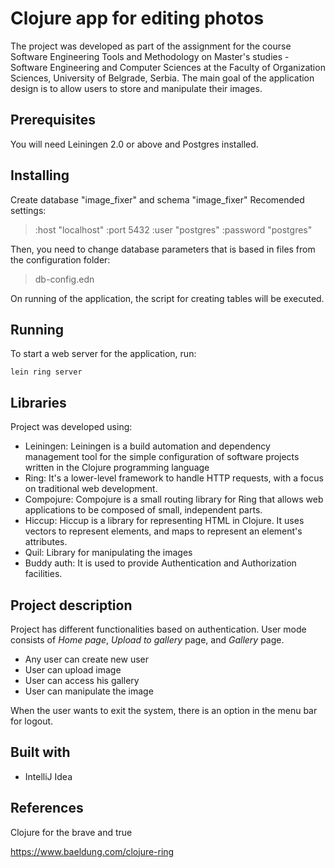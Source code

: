 # Clojure app for editing photos

The project was developed as part of the assignment for the course Software Engineering Tools and Methodology on Master's studies - Software Engineering and Computer Sciences at the Faculty of Organization Sciences, University of Belgrade, Serbia. 
The main goal of the application design is to allow users to store and manipulate their images. 

## Prerequisites
You will need Leiningen 2.0 or above and Postgres installed. 

## Installing
Create database "image_fixer" and schema "image_fixer"
Recomended settings:
> :host     "localhost"
  :port     5432
  :user     "postgres"
  :password "postgres"

Then, you need to change database parameters that is based in files from the configuration folder: 
>db-config.edn

On running of the application, the script for creating tables will be executed.


## Running
To start a web server for the application, run:

    lein ring server 


## Libraries
Project was developed using:
- Leiningen: Leiningen is a build automation and dependency management tool for the simple configuration of software projects written in the Clojure programming language
- Ring:  It's a lower-level framework to handle HTTP requests, with a focus on traditional web development. 
- Compojure: Compojure is a small routing library for Ring that allows web applications to be composed of small, independent parts.
- Hiccup: Hiccup is a library for representing HTML in Clojure. It uses vectors to represent elements, and maps to represent an element's attributes.
- Quil: Library for manipulating the images
- Buddy auth: It is used to provide Authentication and Authorization facilities.

## Project description

Project has different functionalities based on authentication. 
User mode consists of *Home page*, *Upload to gallery* page, and *Gallery* page. 

- Any user can create new user
- User can upload image
- User can access his gallery
- User can manipulate the image

When the user wants to exit the system, there is an option in the menu bar for logout.

## Built with
- IntelliJ Idea


## References
Clojure for the brave and true

https://www.baeldung.com/clojure-ring